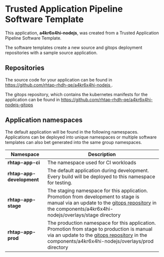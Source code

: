 # Trusted Application Pipeline Software Template

This application, **a4kr6x4hi-nodejs**, was created from a Trusted Application Pipeline Software Template.

The software templates create a new source and gitops deployment repositories with a sample source application. 

## Repositories

The source code for your application can be found in [https://github.com/rhtap-rhdh-qe/a4kr6x4hi-nodejs ](https://github.com/rhtap-rhdh-qe/a4kr6x4hi-nodejs ).
 
The gitops repository, which contains the kubernetes manifests for the application can be found in 
[https://github.com/rhtap-rhdh-qe/a4kr6x4hi-nodejs-gitops ](https://github.com/rhtap-rhdh-qe/a4kr6x4hi-nodejs-gitops ) 

## Application namespaces 

The default application will be found in the following namespaces. Applications can be deployed into unique namespaces or multiple software templates can also bet generated into the same group namespaces.  

|  Namespace   |  Description   |  
| -------- | -------- |
| **rhtap-app-ci** | The namespace used for CI workloads |
| **rhtap-app-development** | The default application during development. Every build will be deployed to this namespace for testing. |
| **rhtap-app-stage** | The staging namespace for this application. Promotion from development to stage is manual via an update to the [gitops repository](https://github.com/rhtap-rhdh-qe/a4kr6x4hi-nodejs-gitops ) in the components/a4kr6x4hi-nodejs/overlays/stage directory |
| **rhtap-app-prod** | The production namespace for this application. Promotion from stage to production is manual via an update to the [gitops repository](https://github.com/rhtap-rhdh-qe/a4kr6x4hi-nodejs-gitops ) in the components/a4kr6x4hi-nodejs/overlays/prod directory |